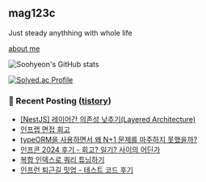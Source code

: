 ## mag123c 

Just steady anythhing with whole life

[about me](https://patch-waiter-7c4.notion.site/Backend-Engineer-9e9f886bd1c24018bf1b8eec81ed14eb)

![Soohyeon's GitHub stats](https://github-readme-stats.vercel.app/api?username=mag123c&show_icons=true&theme=dark)
<!--[![Solved.ac Profile](http://mazassumnida.wtf/api/v2/generate_badge?boj=diehreo)](https://solved.ac/diehreo/)-->
[![Solved.ac Profile](http://mazassumnida.wtf/api/v2/generate_badge?boj=diehreo)](https://solved.ac/diehreo/)



### 📕 Recent Posting ([tistory](https://mag1c.tistory.com))
- [[NestJS] 레이어간 의존성 낮추기(Layered Architecture)](https://mag1c.tistory.com/539)</br>
- [인프랩 면접 회고](https://mag1c.tistory.com/538)</br>
- [typeORM을 사용하면서 왜 N+1 문제를 마주하지 못했을까?](https://mag1c.tistory.com/536)</br>
- [인프콘 2024 후기 - 회고? 일기? 사이의 어딘가](https://mag1c.tistory.com/535)</br>
- [복합 인덱스로 쿼리 튜닝하기](https://mag1c.tistory.com/534)</br>
- [인프런 퇴근길 밋업 - 테스트 코드 후기](https://mag1c.tistory.com/533)</br>
